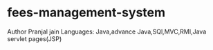 # fees-management-system
Author Pranjal jain
Languages: Java,advance Java,SQl,MVC,RMI,Java servlet pages(JSP)
